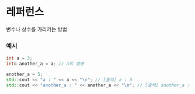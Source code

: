 # 레퍼런스
변수나 상수를 가리키는 방법

### 예시
```cpp
int a = 3;
int& another_a = a; // a의 별명

another_a = 5;
std::cout << "a : " << a << "\n"; // [출력] a : 5
std::cout << "another_a : " << another_a << "\n"; // [출력] another_a : 5
```


